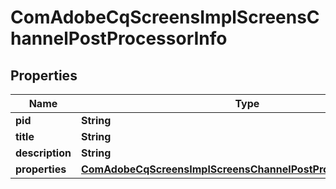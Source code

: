 

# ComAdobeCqScreensImplScreensChannelPostProcessorInfo

## Properties

Name | Type | Description | Notes
------------ | ------------- | ------------- | -------------
**pid** | **String** |  |  [optional]
**title** | **String** |  |  [optional]
**description** | **String** |  |  [optional]
**properties** | [**ComAdobeCqScreensImplScreensChannelPostProcessorProperties**](ComAdobeCqScreensImplScreensChannelPostProcessorProperties.md) |  |  [optional]



